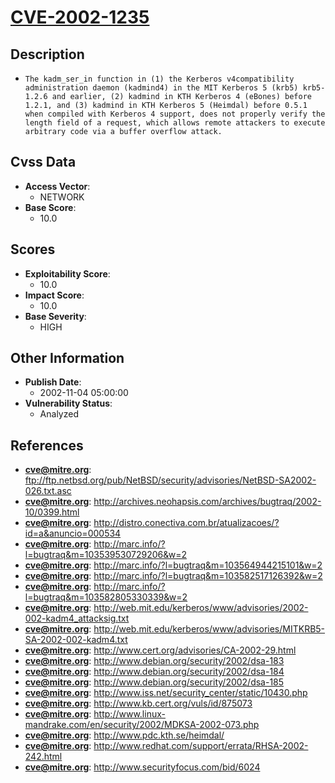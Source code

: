 
# [CVE-2002-1235](https://cve.mitre.org/cgi-bin/cvename.cgi?name=CVE-2002-1235)

## Description

- `The kadm_ser_in function in (1) the Kerberos v4compatibility administration daemon (kadmind4) in the MIT Kerberos 5 (krb5) krb5-1.2.6 and earlier, (2) kadmind in KTH Kerberos 4 (eBones) before 1.2.1, and (3) kadmind in KTH Kerberos 5 (Heimdal) before 0.5.1 when compiled with Kerberos 4 support, does not properly verify the length field of a request, which allows remote attackers to execute arbitrary code via a buffer overflow attack.`

## Cvss Data

- **Access Vector**:
  - NETWORK
- **Base Score**:
  - 10.0

## Scores

- **Exploitability Score**:
  - 10.0
- **Impact Score**:
  - 10.0
- **Base Severity**:
  - HIGH

## Other Information

- **Publish Date**:
  - 2002-11-04 05:00:00
- **Vulnerability Status**:
  - Analyzed

## References

- **cve@mitre.org**: ftp://ftp.netbsd.org/pub/NetBSD/security/advisories/NetBSD-SA2002-026.txt.asc
- **cve@mitre.org**: http://archives.neohapsis.com/archives/bugtraq/2002-10/0399.html
- **cve@mitre.org**: http://distro.conectiva.com.br/atualizacoes/?id=a&anuncio=000534
- **cve@mitre.org**: http://marc.info/?l=bugtraq&m=103539530729206&w=2
- **cve@mitre.org**: http://marc.info/?l=bugtraq&m=103564944215101&w=2
- **cve@mitre.org**: http://marc.info/?l=bugtraq&m=103582517126392&w=2
- **cve@mitre.org**: http://marc.info/?l=bugtraq&m=103582805330339&w=2
- **cve@mitre.org**: http://web.mit.edu/kerberos/www/advisories/2002-002-kadm4_attacksig.txt
- **cve@mitre.org**: http://web.mit.edu/kerberos/www/advisories/MITKRB5-SA-2002-002-kadm4.txt
- **cve@mitre.org**: http://www.cert.org/advisories/CA-2002-29.html
- **cve@mitre.org**: http://www.debian.org/security/2002/dsa-183
- **cve@mitre.org**: http://www.debian.org/security/2002/dsa-184
- **cve@mitre.org**: http://www.debian.org/security/2002/dsa-185
- **cve@mitre.org**: http://www.iss.net/security_center/static/10430.php
- **cve@mitre.org**: http://www.kb.cert.org/vuls/id/875073
- **cve@mitre.org**: http://www.linux-mandrake.com/en/security/2002/MDKSA-2002-073.php
- **cve@mitre.org**: http://www.pdc.kth.se/heimdal/
- **cve@mitre.org**: http://www.redhat.com/support/errata/RHSA-2002-242.html
- **cve@mitre.org**: http://www.securityfocus.com/bid/6024
